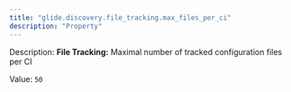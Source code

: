 ```yaml
---
title: "glide.discovery.file_tracking.max_files_per_ci"
description: "Property"
---
```


Description: <b>File Tracking:</b> Maximal number of tracked configuration files per CI

Value: `50`